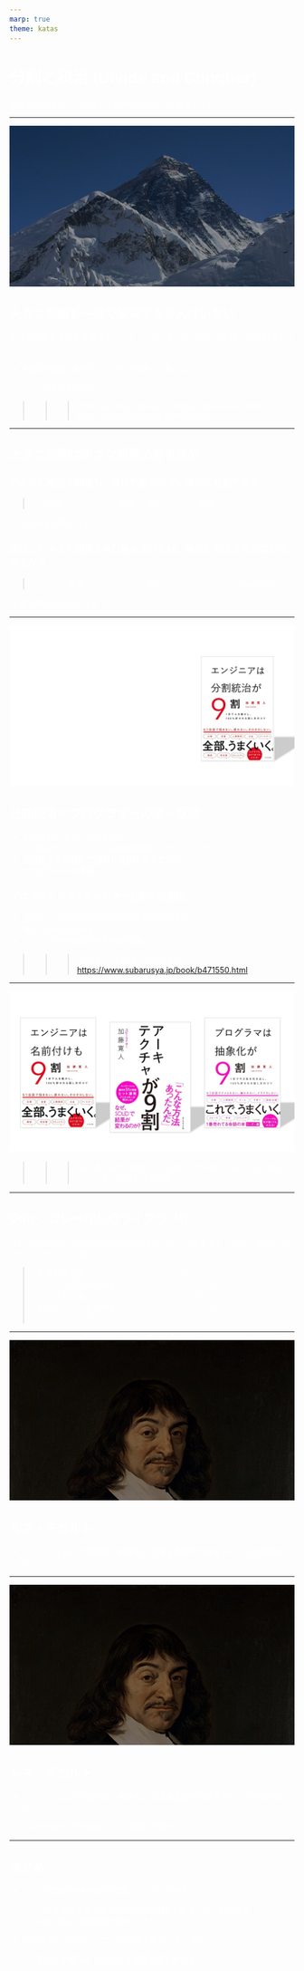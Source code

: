 ```yaml
---
marp: true
theme: katas
---
```

<!-- 
size: 16:9
paginate: true
-->
<!-- header: 勉強会# ― エンジニアとしての解像度を高めるための勉強会-->

# 分割と統治 (Divide and Conquer)

大きな問題はいくつかの小さな問題に分割して解決していく

---

<style scoped>
    * { color: white}
</style>

![bg contain](assets/02-bigmountain.jpg)

## 大きな問題を一息で解決できる人はいない

大きな問題をそのまま解決しようとしても、たいてい遅れるか躓くかで解決できない

* 問題が複雑に絡み合っているため掌上に乗らない

・・・これは誰もが同じ

>>> Photo by Pavel Novak - Cropped and scaled down from Image:Everest kalapatthar.jpg.

<!-- 
優秀な人だって同じです。
---
そして私たちが仕事や趣味で取り組み作っているプログラムやコンテンツは、例外なく複雑なもの。いくつもの機能、画面、外部要因が絡まっているものを作り上げている。

じゃあなぜプログラマーは、これは我々も含めてですが、ものが作れているか？

そしてなぜ優秀な人ほど素早く保守性高く作れているかというと、(ページ次へ)
-->

---

## 大きな問題は小さな問題の寄せ集め

### どんなに複雑な問題も、解決可能な小さい問題に分割できる

> システム → ドメイン → 機能 → モジュール → 関数 → コード → ...

→ 山も崩せば塵となる

### 解決した小さな問題を再び組み上げれば、解決した大きな問題が出来上がる

> コード → 関数 → モジュール → 機能 → ドメイン → システム(完成!)

→ 塵も積もれば山となる

<!-- 
解決できない大きな問題があったとしても、それは解決可能な小さい問題の寄せ集めでしかない。

ここは自作するけどここは既存のライブラリを使用する。ここはバリエーションごとに不定になるから分けておく、Webから入手した情報をサニタイズするまで隔離する、アプリケーションの状態を１つのリポジトリクラスでまとめておく、などなど

世の中に優秀な人ってたくさんいますよね。我々には出来そうもないことを何の苦もなくやりのけてしまう人たち。やんなっちゃうくらいスムーズにものを作り上げてしまうんですよね。そこにしびれたり憧れたり嫉妬したりするわけで。
でもどんな優秀な人だって、あらゆるケースを想定したものを一刀彫で作れるわけではない。彼らだって同じ。

でも、問題を見てすぐに適切な単位に分解することができて、それを再構築するまでの道のりを描くことができる。私たちがいちいち迷っている間に進められる。そこが違う。
分割センス、解決可能な塊の大きさとか。
-->

---

![bg contain](assets/02-divide_conquer_is_90.jpg)

## 分割統治＝プログラマーの第一原則

* どんな設計スタイルでも同じ
    * 構造化/オブジェクト指向/関数型プログラミング, etc.
* **分割統治を再帰的に適用し問題を解くことが<br>プログラマーの本懐**

<!-- * アジャイル開発もそう -->

### プログラミングスキルの差＝分割の解像度

* 優れた人ほど適切に問題を分割する＆実装まで<br>考えた分割が出来る
* ノウハウや経験は分割の粒度の違い

<!-- ライブラリやツールの利用によりショートカット可能 -->

>>> 元の本：『人は話し方が９割』 https://www.subarusya.jp/book/b471550.html 

---

![bg 90% contain](assets/02-other_books.jpg)

>>> 元の本：左から順に『人は話し方が９割』『伝え方が９割』『リーダーは話し方が９割』

---

## Quiz：カレー作りのライブラリ化

カレー作りのレシピを再利用性の観点でライブラリ化するとしたら、次のA～Dのどこで区切ったら良い？

<!-- ※これから独り暮らしを始める料理初心者に伝えるアドバイスとして -->

> 1. 具材を切る
> ――――――――――― (A)
> 2. 切った具材を炒める
> ――――――――――― (B)
> 3. しばらく煮込む
> ――――――――――― (C)
> 4. カレールーを入れる
> ――――――――――― (D)
> 5. いただきます

<!-- （クイズも終わったところで）

分割と統治がいつ出てきたかという話ですが、書籍プリンシプル オブ プログラミングによると、出典は1996年に出され、日本だと2000年に出版された書籍「ソフトウェアアーキテクチャ ソフトウェア開発のためのパターン体系」で、「アーキテクチャ根底技法」として挙げられた10個の技法の１つらしい。ただしこのあらゆる場面で役に立つこの言葉、歴史をもっと遡ることができる。
-->

---

<style scoped>
    * { color: white}
</style>

![bg](assets/02-descartes.jpg)

## ルネ・デカルト

* フランス生まれの哲学者、数学者。合理主義哲学の祖であり、近世哲学の祖。


<!-- 「我思う故に我あり（コギト・エルゴ・スム）」が有名。他に知っている人はいる？小学生でグラフを書くときに登場した x-yの座標平面、あれをデカルト座標系という。

我思う故に～について乱暴に説明しておくと、あれは普遍的な真理にたどりつくために全てを疑うところから始めて、ただし何もかも疑っていくと自分自身まで存在を否定することになってしまう、しかしこうして疑い悩んでいるという自分自身はたしかに存在している、故に我あり、となり、そこから真理となるものを積み上げていくことができる、という話。そうはいってもどこからが自由意志でどこまでがラプラスの悪魔なのか、という話もありますが、それをしだすと話が散らかってしまうので、このくらいの乱暴さで止めておきます。

デカルトの名言、他にもあるのですが今回の話で思いつく方はいますか？方法序説という本の中で、４つ挙げた言葉の１つです。いかがでしょうか。

回答に行きましょうか。このデカルトが方法序説の中で述べた１つが、（ここでスライドをめくる）
-->

---

<style scoped>
    * { color: white}
</style>

![bg](assets/02-descartes.jpg)

## ルネ・デカルト

* フランス生まれの哲学者、数学者。合理主義哲学の祖であり、近世哲学の祖。

* 1637年刊の『方法序説』で「困難は分割せよ」と記す

<!-- 
この「困難は分割せよ」です。

ほぼ400年も前に、分割統治は大事である、と言われていたのですね。これはもう、デカルトは近代哲学の祖どころか、エンジニアやプログラマーの祖とも言っても過言ではないでしょう。私たちはデカルトの手のひらの上で踊っていただけなんですから。

というわけですから、私たちプログラマーやエンジニアは常にデカルトを大事に臨むとよいというわけです。つまり「デカルトみ」を胸に分割統治を進めていくわですね。たとえばレビューをしたときにいろんな処理を１メソッドに盛り込んでいたり、神クラスを作っていたりしたら「この部分、もうちょっとデカルト味を足せない？」「おまえのデカルト味、そんなものじゃないだろう！」とか。

いいですかね？今日はデカルト味という言葉を持って帰ってください。
デカルトみです。リピートアフターミー、「デカルトみ」

ちなみに方法序説は、ある書籍の序文にあたる78ページだけを取り出したもの。だから序説とあるんですが、元は500ページを超える本で、その正式な名前は『理性を正しく導き、学問において真理を探究するための方法の話。加えて、その試みである屈折光学、気象学、幾何学。』と長い。デカルトはラノベの祖とも言えるかもしれないです
 -->

---

## まとめ

* 大きな問題は解決可能な問題になるまで分割すること
    * 小さな問題を積み重ねれば大きな問題を解決したことになる
    * なお分割には解像度が求められる

* 分割統治こそがエンジニアの本懐であり、第一原則
    * **デカルト味(み)** を胸に抱き毎日を積み重ねよう

<!-- もう一度リピートアフターミー、「デカルトみ」 -->
